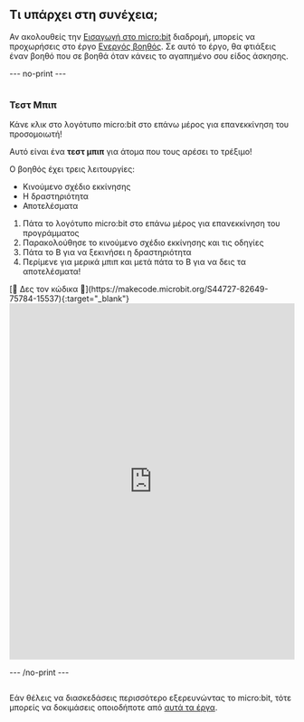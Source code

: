 ## Τι υπάρχει στη συνέχεια;

Αν ακολουθείς την [Εισαγωγή στο micro:bit](https://projects.raspberrypi.org/en/raspberrypi/microbit-intro) διαδρομή, μπορείς να προχωρήσεις στο έργο [Ενεργός βοηθός](https://projects.raspberrypi.org/en/projects/active-assistant). Σε αυτό το έργο, θα φτιάξεις έναν βοηθό που σε βοηθά όταν κάνεις το αγαπημένο σου είδος άσκησης.

\--- no-print ---

<div style="display: flex; flex-wrap: wrap">
<div style="flex-basis: 200px; flex-grow: 1">  

### Τεστ Μπιπ

Κάνε κλικ στο λογότυπο micro:bit στο επάνω μέρος για επανεκκίνηση του προσομοιωτή!

Αυτό είναι ένα **τεστ μπιπ** για άτομα που τους αρέσει το τρέξιμο!

Ο βοηθός έχει τρεις λειτουργίες:

- Κινούμενο σχέδιο εκκίνησης
- Η δραστηριότητα
- Αποτελέσματα

1. Πάτα το λογότυπο micro:bit στο επάνω μέρος για επανεκκίνηση του προγράμματος
2. Παρακολούθησε το κινούμενο σχέδιο εκκίνησης και τις οδηγίες
3. Πάτα το B για να ξεκινήσει η δραστηριότητα
4. Περίμενε για μερικά μπιπ και μετά πάτα το B για να δεις τα αποτελέσματα!

</div>
<div>
[👀 Δες τον κώδικα 👀](https://makecode.microbit.org/S44727-82649-75784-15537){:target="_blank"}
<div style="position:relative;height:0;padding-bottom:125%;overflow:hidden;"><iframe style="position:absolute;top:0;left:0;width:100%;height:100%;" src="https://makecode.microbit.org/---run?id=S44727-82649-75784-15537" allowfullscreen="allowfullscreen" sandbox="allow-popups allow-forms allow-scripts allow-same-origin" frameborder="0"></iframe></div>

</div>

\--- /no-print ---

Εάν θέλεις να διασκεδάσεις περισσότερο εξερευνώντας το micro:bit, τότε μπορείς να δοκιμάσεις οποιοδήποτε από [αυτά τα έργα](https://projects.raspberrypi.org/en/projects?hardware%5B%5D=microbit).
